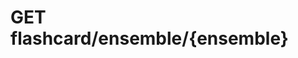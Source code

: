 #  GET flashcard/ensemble/{ensemble}

<api-endpoint openapi-path="../../../src/main/resources/backend_flashpomo-openapi.yaml" method="GET" endpoint="/flashcard/ensemble/{ensemble}"/>